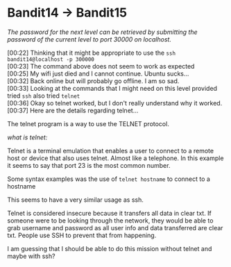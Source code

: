 # Bandit14 -> Bandit15

*The password for the next level can be retrieved by submitting the password of the current level to port 30000 on localhost.*

[00:22] Thinking that it might be appropriate to use the `ssh bandit14@localhost -p 300000` <br>
[00:23] The command above does not seem to work as expected <br>
[00:25] My wifi just died and I cannot continue. Ubuntu sucks...  <br>
[00:32] Back online but will probably go offline. I am so sad. <br>
[00:33] Looking at the commands that I might need on this level provided tried `ssh` also tried `telnet`<br>
[00:36] Okay so telnet worked, but I don't really understand why it worked. <br>
[00:37] Here are the details regarding telnet... <br>

The telnet program is a way to use the TELNET protocol. 

*what is telnet:*

Telnet is a terminal emulation that enables a user to connect to a remote host or device that also uses telnet. Almost like a telephone. In this example it seems to say that port 23 is the most common number.

Some syntax examples was the use of `telnet hostname` to connect to a hostname

This seems to have a very similar usage as ssh. 

Telnet is considered insecure because it transfers all data in clear txt. If someone were to be looking through the network, they would be able to grab username and password as all user info and data transferred are clear txt. People use SSH to prevent that from happening.

I am guessing that I should be able to do this mission without telnet and maybe with ssh?



